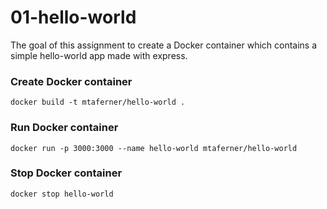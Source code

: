 # 01-hello-world

The goal of this assignment to create a Docker container which contains a simple hello-world app made with express.

### Create Docker container

```
docker build -t mtaferner/hello-world .
```

### Run Docker container
```
docker run -p 3000:3000 --name hello-world mtaferner/hello-world
```

### Stop Docker container
```
docker stop hello-world
```